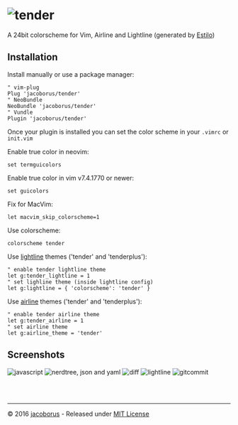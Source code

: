 ![tender](https://cloud.githubusercontent.com/assets/829859/18413534/f7cb472c-77aa-11e6-86bf-9c790aadd2df.png)
==============================================================================================================

A 24bit colorscheme for Vim, Airline and Lightline (generated by [Estilo](http://estilo.jacoborus.codes))


## Installation

Install manually or use a package manager:

```viml
" vim-plug
Plug 'jacoborus/tender'
" NeoBundle
NeoBundle 'jacoborus/tender'
" Vundle
Plugin 'jacoborus/tender'
```

Once your plugin is installed you can set the color scheme in your `.vimrc` or `init.vim`

Enable true color in neovim:

```viml
set termguicolors
```

Enable true color in vim v7.4.1770 or newer:

```viml
set guicolors
```

Fix for MacVim:

```viml
let macvim_skip_colorscheme=1
```

Use colorscheme:

```viml
colorscheme tender
```

Use [lightline](https://github.com/itchyny/lightline.vim) themes ('tender' and 'tenderplus'):

```viml
" enable tender lightline theme
let g:tender_lightline = 1
" set lighline theme (inside lightline config)
let g:lightline = { 'colorscheme': 'tender' }
```

Use [airline](https://github.com/vim-airline/vim-airline) themes ('tender' and 'tenderplus'):

```viml
" enable tender airline theme
let g:tender_airline = 1
" set airline theme
let g:airline_theme = 'tender'
```


## Screenshots

![javascript](https://cloud.githubusercontent.com/assets/829859/15333458/01b57d62-1c6a-11e6-8b2f-94ee49717922.png)
![nerdtree, json and yaml](https://cloud.githubusercontent.com/assets/829859/15333480/1ae0f442-1c6a-11e6-92a1-53fe5a264501.png)
![diff](https://cloud.githubusercontent.com/assets/829859/15333530/4cce7d9e-1c6a-11e6-8a66-f955c2a99681.png)
![lightline](https://cloud.githubusercontent.com/assets/829859/15333539/57e8d710-1c6a-11e6-9809-ef5768ca4103.png)
![gitcommit](https://cloud.githubusercontent.com/assets/829859/15333549/6372bb00-1c6a-11e6-901c-45dbcfc022c5.png)


<br><br>

---

© 2016 [jacoborus](http://jacoborus.codes) - Released under [MIT License](https://raw.github.com/jacoborus/nanobar/master/LICENSE)
